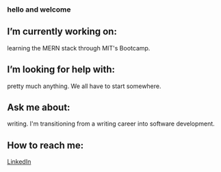### hello and welcome

<!--
**heatherbenton/heatherbenton** is a ✨ _special_ ✨ repository because its `README.md` (this file) appears on your GitHub profile.
-->

## I’m currently working on: 
learning the MERN stack through MIT's Bootcamp.

## I’m looking for help with: 
pretty much anything. We all have to start somewhere.

## Ask me about:
writing. I'm transitioning from a writing career into software development.

## How to reach me: 
[LinkedIn](https://www.linkedin.com/in/heatherlbenton/)


